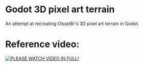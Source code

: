 # Godot 3D pixel art terrain
An attempt at recreating t3ssel8r's 3D pixel art terrain in Godot.

# Reference video:
[![PLEASE WATCH VIDEO IN FULL!](https://img.youtube.com/vi/mZjSmJ3dxHw/0.jpg)](https://www.youtube.com/watch?v=mZjSmJ3dxHw)
